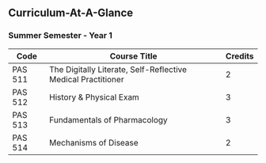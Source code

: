 ## Curriculum-At-A-Glance

### Summer Semester - Year 1

| Code    | Course Title                                                 | Credits |
|---------|--------------------------------------------------------------|---------|  
| PAS 511 | The Digitally Literate, Self-Reflective Medical Practitioner | 2       |
| PAS 512 | History & Physical Exam                                      | 3       |
| PAS 513 | Fundamentals of Pharmacology                                 | 3       |
| PAS 514 | Mechanisms of Disease                                        | 2       |



 
